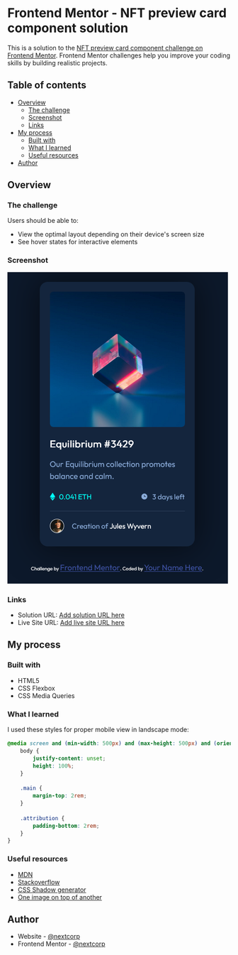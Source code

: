 # Frontend Mentor - NFT preview card component solution

This is a solution to the [NFT preview card component challenge on Frontend Mentor](https://www.frontendmentor.io/challenges/nft-preview-card-component-SbdUL_w0U). Frontend Mentor challenges help you improve your coding skills by building realistic projects. 

## Table of contents

- [Overview](#overview)
  - [The challenge](#the-challenge)
  - [Screenshot](#screenshot)
  - [Links](#links)
- [My process](#my-process)
  - [Built with](#built-with)
  - [What I learned](#what-i-learned)
  - [Useful resources](#useful-resources)
- [Author](#author)

## Overview

### The challenge

Users should be able to:

- View the optimal layout depending on their device's screen size
- See hover states for interactive elements

### Screenshot

![](./screen.png)

### Links

- Solution URL: [Add solution URL here](https://your-solution-url.com)
- Live Site URL: [Add live site URL here](https://your-live-site-url.com)

## My process

### Built with

- HTML5
- CSS Flexbox
- CSS Media Queries

### What I learned

I used these styles for proper mobile view in landscape mode:
```css
@media screen and (min-width: 500px) and (max-height: 500px) and (orientation: landscape) {
    body {
        justify-content: unset;
        height: 100%;
    }

    .main {
        margin-top: 2rem;
    }

    .attribution {
        padding-bottom: 2rem;
    }
}
```

### Useful resources

- [MDN](https://developer.mozilla.org/en-US/)
- [Stackoverflow](https://stackoverflow.com/questions)
- [CSS Shadow generator](https://www.cssmatic.com/box-shadow)
- [One image on top of another](https://www.w3docs.com/snippets/css/how-to-position-one-image-on-top-of-another-in-html-css.html)


## Author

- Website - [@nextcorp](https://nextcorp.github.io/)
- Frontend Mentor - [@nextcorp](https://www.frontendmentor.io/profile/nextcorp)
